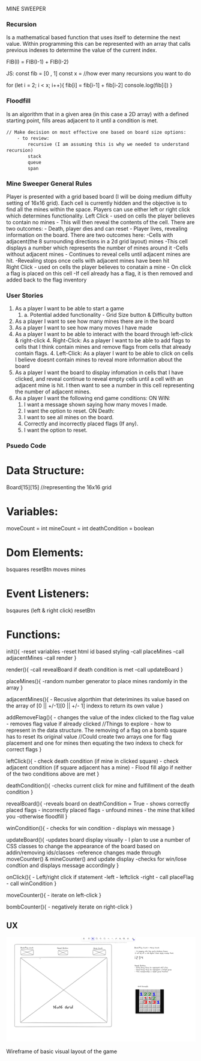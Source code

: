 MINE SWEEPER

### Recursion

Is a mathematical based function that uses itself to determine the next value. Within programming this can be represented with an array that calls previous indexes to determine the value of the current index.

FIB(I) = FIB(I-1) + FIB(I-2)

JS:
const fib = [0 , 1]
const x = //how ever many recursions you want to do

for (let i = 2; i < x; i++){
    fib[i] = fib[i-1] + fib[i-2]
    console.log(fib[i])
}

### Floodfill

Is an algorithm that in a given area (in this case a 2D array) with a defined starting point, fills areas adjacent to it until a condition is met.

    // Make decision on most effective one based on board size options:
        - to review:
            recursive (I am assuming this is why we needed to understand recursion)
            stack
            queue
            span

### Mine Sweeper General Rules

Player is presented with a grid based board (I will be doing medium diffulty setting of 16x16 grid). Each cell is currently hidden and the objective is to find all the mines within the space.
Players can use either left or right click which determines functionality.
Left Click - used on cells the player believes to contain no mines
    - This will then reveal the contents of the cell. There are two outcomes:
        - Death, player dies and can reset
        - Player lives, revealing information on the board. There are two outcomes here:
            -Cells with adjacent(the 8 surrounding directions in a 2d grid layout) mines
                -This cell displays a number which represents the number of mines around it
            -Cells without adjacent mines
                - Continues to reveal cells until adjacent mines are hit. 
            -Revealing stops once cells with adjacent mines have been hit           
Right Click - used on cells the player believes to conatain a mine
    - On click a flag is placed on this cell
        -If cell already has a flag, it is then removed and added back to the flag inventory

### User Stories

1. As a player I want to be able to start a game
    1. a. Potential added functionality - Grid Size button & Difficulty button
2. As a player I want to see how many mines there are in the board
3. As a player I want to see how many moves I have made
4. As a player I want to be able to interact with the board through left-click & right-click
    4. Right-Click: As a player I want to be able to add flags to cells that I think contain mines and remove flags from cells that already contain flags.
    4. Left-Click: As a player I want to be able to click on cells I believe doesnt contain mines to reveal more information about the board
5. As a player I want the board to display infomation in cells that I have clicked, and reveal continue to reveal empty cells until a cell with an adjacent mine is hit. I then want to see a number in this cell representing the number of adjacent mines.
6. As a player I want the following end game conditions:
    ON WIN:
    1. I want a message shown saying how many moves I made.
    2. I want the option to reset.
    ON Death:
    1. I want to see all mines on the board.
    2. Correctly and incorrectly placed flags (If any).
    3. I want the option to reset.

### Psuedo Code

# Data Structure:

Board[15][15] //representing the 16x16 grid

# Variables:

moveCount = int
mineCount = int
deathCondition = boolean

# Dom Elements:

bsquares
resetBtn
moves
mines

# Event Listeners:

bsqaures (left & right click)
resetBtn

# Functions:

init(){
    -reset variables
    -reset html id based styling
    -call placeMines
    -call adjacentMines
    -call render
}

render(){
    -call revealBoard if death condition is met
    -call updateBoard
}

placeMines(){
    -random number generator to place mines randomly in the array
}

adjacentMines(){
    - Recusive algorthim that deterimines its value based on the array of [0 || +/-1][0 || +/- 1] indexs to return its own value
}

addRemoveFlag(){
    - changes the value of the index clicked to the flag value
    - removes flag value if already clicked
    //Things to explore - how to represent in the data structure. The removing of a flag on a bomb square has to reset its original value
        //Could create two arrays one for flag placement and one for mines then equating the two indexs to check for correct flags
}

leftClick(){
    - check death condition (if mine in clicked square)
    - check adjacent condition (if square adjacent has a mine)
    - Flood fill algo if neither of the two conditions above are met
}

deathCondition(){
    -checks current click for mine and fulfillment of the death condition
}

revealBoard(){
    -reveals board on deathCondition = True
        - shows correctly placed flags
        - incorrectly placed flags
        - unfound mines
        - the mine that killed you
    -otherwise floodfill
}

winCondition(){
    - checks for win condition
    - displays win message
}

updateBoard(){
    -updates board display visually
        - I plan to use a number of CSS classes to change the appearance of the board based on addin/removing ids/classes
    -reference changes made through moveCounter() & mineCounter() and update display
    -checks for win/lose condtion and displays message accordingly
}

onClick(){
    - Left/right click if statement
        -left
            - leftclick
        -right
            - call placeFlag
            - call winCondition
}

moveCounter(){
    - iterate on left-click
}

bombCounter(){
    - negatively iterate on right-click
}

## UX
![alt text](./Assets/UX.png) 

Wireframe of basic visual layout of the game